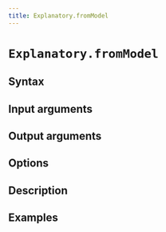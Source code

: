 ```yaml
---
title: Explanatory.fromModel
---
```


# `Explanatory.fromModel`


## Syntax 


## Input arguments 


## Output arguments 


## Options 


## Description 


## Examples


